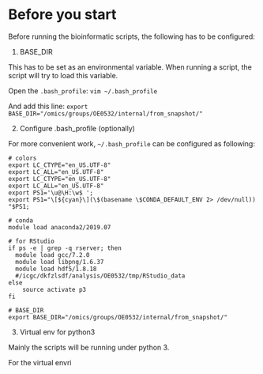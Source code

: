 # Before you start

Before running the bioinformatic scripts, the following has to be configured:

1. BASE_DIR

This has to be set as an environmental variable. When running a script, the script will try to load this variable. 

Open the `.bash_profile`: `vim ~/.bash_profile`

And add this line: `export BASE_DIR="/omics/groups/OE0532/internal/from_snapshot/"`

2. Configure .bash_profile (optionally)

For more convenient work, `~/.bash_profile` can be configured as following: 

```
# colors
export LC_CTYPE="en_US.UTF-8"
export LC_ALL="en_US.UTF-8"
export LC_CTYPE="en_US.UTF-8"
export LC_ALL="en_US.UTF-8"
export PS1='\u@\H:\w$ ';
export PS1="\[${cyan}\](\$(basename \$CONDA_DEFAULT_ENV 2> /dev/null)) "$PS1;

# conda
module load anaconda2/2019.07

# for RStudio
if ps -e | grep -q rserver; then
  module load gcc/7.2.0
  module load libpng/1.6.37
  module load hdf5/1.8.18
  #/icgc/dkfzlsdf/analysis/OE0532/tmp/RStudio_data
else
    source activate p3
fi

# BASE_DIR
export BASE_DIR="/omics/groups/OE0532/internal/from_snapshot/"
```

3. Virtual env for python3

Mainly the scripts will be running under python 3.

For the virtual envri
